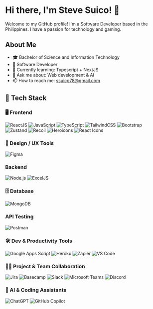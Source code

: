# Hi there, I'm Steve Suico! 👋

Welcome to my GitHub profile! I'm a Software Developer based in the Philippines. I have a passion for technology and gaming.

## About Me

- 🎓 Bachelor of Science and Information Technology
- 💼 Software Developer
- 🌱 Currently learning: Typescript + NextJS
- 💬 Ask me about: Web development & AI
- 📫 How to reach me: ssuico78@gmail.com

## 🚀 Tech Stack

### 🖥️ Frontend
![ReactJS](https://img.shields.io/badge/-ReactJS-61DAFB?style=flat&logo=react&logoColor=black)
![JavaScript](https://img.shields.io/badge/-JavaScript-F7DF1E?style=flat&logo=javascript&logoColor=black)
![TypeScript](https://img.shields.io/badge/-TypeScript-3178C6?style=flat&logo=typescript&logoColor=white)
![TailwindCSS](https://img.shields.io/badge/-TailwindCSS-38B2AC?style=flat&logo=tailwind-css&logoColor=white)
![Bootstrap](https://img.shields.io/badge/-Bootstrap-7952B3?style=flat&logo=bootstrap&logoColor=white)
![Zustand](https://img.shields.io/badge/-Zustand-000?style=flat)
![Recoil](https://img.shields.io/badge/-Recoil-3578E5?style=flat)
![Heroicons](https://img.shields.io/badge/-Heroicons-000000?style=flat&logo=simple-icons&logoColor=white)
![React Icons](https://img.shields.io/badge/-React%20Icons-61DAFB?style=flat&logo=react&logoColor=black) 

### 🎨 Design / UX Tools
![Figma](https://img.shields.io/badge/-Figma-F24E1E?style=flat&logo=figma&logoColor=white)

### Backend
![Node.js](https://img.shields.io/badge/-Node.js-339933?style=flat&logo=node.js&logoColor=white)
![ExcelJS](https://img.shields.io/badge/-ExcelJS-217346?style=flat&logo=microsoft-excel&logoColor=white)

### 🗄️ Database
![MongoDB](https://img.shields.io/badge/-MongoDB-47A248?style=flat&logo=mongodb&logoColor=white)

### API Testing
![Postman](https://img.shields.io/badge/-Postman-FF6C37?style=flat&logo=postman&logoColor=white)

### 🛠️ Dev & Productivity Tools
![Google Apps Script](https://img.shields.io/badge/-Google%20Apps%20Script-4285F4?style=flat&logo=google&logoColor=white)
![Heroku](https://img.shields.io/badge/-Heroku-430098?style=flat&logo=heroku&logoColor=white)
![Zapier](https://img.shields.io/badge/-Zapier-FF4A00?style=flat&logo=zapier&logoColor=white)
![VS Code](https://img.shields.io/badge/-VS%20Code-007ACC?style=flat&logo=visual-studio-code&logoColor=white)

### 🧑‍💻 Project & Team Collaboration
![Jira](https://img.shields.io/badge/-Jira-0052CC?style=flat&logo=jira&logoColor=white)
![Basecamp](https://img.shields.io/badge/-Basecamp-5ECC62?style=flat)
![Slack](https://img.shields.io/badge/-Slack-4A154B?style=flat&logo=slack&logoColor=white)
![Microsoft Teams](https://img.shields.io/badge/-Teams-6264A7?style=flat&logo=microsoft-teams&logoColor=white)
![Discord](https://img.shields.io/badge/-Discord-5865F2?style=flat&logo=discord&logoColor=white)

### 🤖 AI & Coding Assistants
![ChatGPT](https://img.shields.io/badge/-ChatGPT-10A37F?style=flat&logo=openai&logoColor=white)
![GitHub Copilot](https://img.shields.io/badge/-GitHub%20Copilot-000?style=flat&logo=github&logoColor=white)
